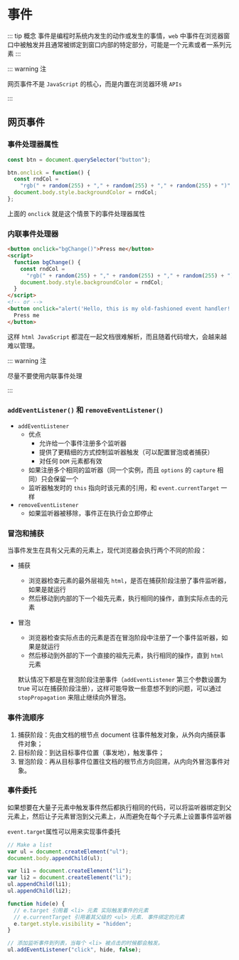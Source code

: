 # 事件

::: tip 概念
事件是编程时系统内发生的动作或发生的事情，`web` 中事件在浏览器窗口中被触发并且通常被绑定到窗口内部的特定部分，可能是一个元素或者一系列元素
:::

::: warning 注

网页事件不是 `JavaScript` 的核心，而是内置在浏览器环境 `APIs`

:::

## 网页事件

### 事件处理器属性

```js
const btn = document.querySelector("button");

btn.onclick = function() {
  const rndCol =
    "rgb(" + random(255) + "," + random(255) + "," + random(255) + ")";
  document.body.style.backgroundColor = rndCol;
};
```

上面的 `onclick` 就是这个情景下的事件处理器属性

### 内联事件处理器

```html
<button onclick="bgChange()">Press me</button>
<script>
  function bgChange() {
    const rndCol =
      "rgb(" + random(255) + "," + random(255) + "," + random(255) + ")";
    document.body.style.backgroundColor = rndCol;
  }
</script>
<!-- or -->
<button onclick="alert('Hello, this is my old-fashioned event handler!');">
  Press me
</button>
```

这样 `html JavaScript` 都混在一起文档很难解析，而且随着代码增大，会越来越难以管理。

::: warning 注

尽量不要使用内联事件处理

:::

### `addEventListener()` 和 `removeEventListener()`

- `addEventListener`
  - 优点
    - 允许给一个事件注册多个监听器
    - 提供了更精细的方式控制监听器触发（可以配置冒泡或者捕获）
    - 对任何 `DOM` 元素都有效
  - 如果注册多个相同的监听器（同一个实例，而且 `options` 的 `capture` 相同）只会保留一个
  - 监听器触发时的 `this` 指向时该元素的引用，和 `event.currentTarget` 一样
- `removeEventListener`
  - 如果监听器被移除，事件正在执行会立即停止

### 冒泡和捕获

当事件发生在具有父元素的元素上，现代浏览器会执行两个不同的阶段：

- 捕获
  - 浏览器检查元素的最外层祖先 `html`，是否在捕获阶段注册了事件监听器，如果是就运行
  - 然后移动到内部的下一个祖先元素，执行相同的操作，直到实际点击的元素
- 冒泡

  - 浏览器检查实际点击的元素是否在冒泡阶段中注册了一个事件监听器，如果是就运行
  - 然后移动到外部的下一个直接的祖先元素，执行相同的操作，直到 `html` 元素

  默认情况下都是在冒泡阶段注册事件（`addEventListener` 第三个参数设置为 true 可以在捕获阶段注册），这样可能导致一些意想不到的问题，可以通过 `stopPropagation` 来阻止继续向外冒泡。

### 事件流顺序

1. 捕获阶段：先由文档的根节点 document 往事件触发对象，从外向内捕获事件对象；
2. 目标阶段：到达目标事件位置（事发地），触发事件；
3. 冒泡阶段：再从目标事件位置往文档的根节点方向回溯，从内向外冒泡事件对象。

### 事件委托

如果想要在大量子元素中触发事件然后都执行相同的代码，可以将监听器绑定到父元素上，然后让子元素冒泡到父元素上，从而避免在每个子元素上设置事件监听器

`event.target`属性可以用来实现事件委托

```js
// Make a list
var ul = document.createElement("ul");
document.body.appendChild(ul);

var li1 = document.createElement("li");
var li2 = document.createElement("li");
ul.appendChild(li1);
ul.appendChild(li2);

function hide(e) {
  // e.target 引用着 <li> 元素 实际触发事件的元素
  // e.currentTarget 引用着其父级的 <ul> 元素. 事件绑定的元素
  e.target.style.visibility = "hidden";
}

// 添加监听事件到列表，当每个 <li> 被点击的时候都会触发。
ul.addEventListener("click", hide, false);
```
